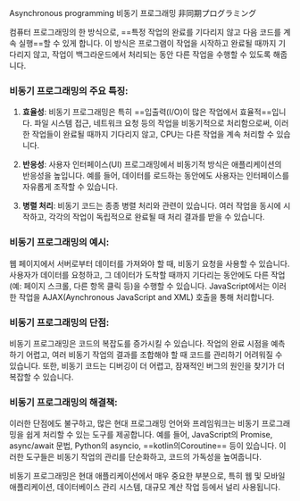Asynchronous programming 비동기 프로그래밍 非同期プログラミング

 컴퓨터 프로그래밍의 한 방식으로, ==특정 작업의 완료를 기다리지 않고 다음 코드를 계속 실행==할 수 있게 합니다. 이 방식은 프로그램이 작업을 시작하고 완료될 때까지 기다리지 않고, 작업이 백그라운드에서 처리되는 동안 다른 작업을 수행할 수 있도록 해줍니다.

### 비동기 프로그래밍의 주요 특징:

1. **효율성**: 비동기 프로그래밍은 특히 ==입출력(I/O)이 많은 작업에서 효율적==입니다. 파일 시스템 접근, 네트워크 요청 등의 작업을 비동기적으로 처리함으로써, 이러한 작업들이 완료될 때까지 기다리지 않고, CPU는 다른 작업을 계속 처리할 수 있습니다.
    
2. **반응성**: 사용자 인터페이스(UI) 프로그래밍에서 비동기적 방식은 애플리케이션의 반응성을 높입니다. 예를 들어, 데이터를 로드하는 동안에도 사용자는 인터페이스를 자유롭게 조작할 수 있습니다.
    
3. **병렬 처리**: 비동기 코드는 종종 병렬 처리와 관련이 있습니다. 여러 작업을 동시에 시작하고, 각각의 작업이 독립적으로 완료될 때 처리 결과를 받을 수 있습니다.
    

### 비동기 프로그래밍의 예시:

웹 페이지에서 서버로부터 데이터를 가져와야 할 때, 비동기 요청을 사용할 수 있습니다. 사용자가 데이터를 요청하고, 그 데이터가 도착할 때까지 기다리는 동안에도 다른 작업(예: 페이지 스크롤, 다른 항목 클릭 등)을 수행할 수 있습니다. JavaScript에서는 이러한 작업을 AJAX(Aynchronous JavaScript and XML) 호출을 통해 처리합니다.

### 비동기 프로그래밍의 단점:

비동기 프로그래밍은 코드의 복잡도를 증가시킬 수 있습니다. 작업의 완료 시점을 예측하기 어렵고, 여러 비동기 작업의 결과를 조합해야 할 때 코드를 관리하기 어려워질 수 있습니다. 또한, 비동기 코드는 디버깅이 더 어렵고, 잠재적인 버그의 원인을 찾기가 더 복잡할 수 있습니다.

### 비동기 프로그래밍의 해결책:

이러한 단점에도 불구하고, 많은 현대 프로그래밍 언어와 프레임워크는 비동기 프로그래밍을 쉽게 처리할 수 있는 도구를 제공합니다. 예를 들어, JavaScript의 Promise, async/await 문법, Python의 asyncio, ==kotlin의Coroutine== 등이 있습니다. 이러한 도구들은 비동기 작업의 관리를 단순화하고, 코드의 가독성을 높여줍니다.

비동기 프로그래밍은 현대 애플리케이션에서 매우 중요한 부분으로, 특히 웹 및 모바일 애플리케이션, 데이터베이스 관리 시스템, 대규모 계산 작업 등에서 널리 사용됩니다.